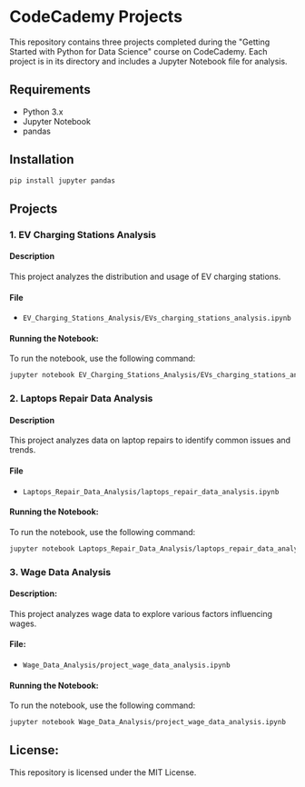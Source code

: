 # CodeCademy Projects

This repository contains three projects completed during the "Getting Started with Python for Data Science" course on CodeCademy. Each project is in its directory and includes a Jupyter Notebook file for analysis.

## Requirements
- Python 3.x
- Jupyter Notebook
- pandas

## Installation
```bash
pip install jupyter pandas
```

## Projects

### 1. EV Charging Stations Analysis

#### Description

This project analyzes the distribution and usage of EV charging stations.

#### File
- `EV_Charging_Stations_Analysis/EVs_charging_stations_analysis.ipynb`

#### Running the Notebook:
To run the notebook, use the following command:
```bash
jupyter notebook EV_Charging_Stations_Analysis/EVs_charging_stations_analysis.ipynb
```

### 2. Laptops Repair Data Analysis

#### Description

This project analyzes data on laptop repairs to identify common issues and trends.

#### File
- `Laptops_Repair_Data_Analysis/laptops_repair_data_analysis.ipynb`

#### Running the Notebook:

To run the notebook, use the following command:
```bash
jupyter notebook Laptops_Repair_Data_Analysis/laptops_repair_data_analysis.ipynb
```

### 3. Wage Data Analysis

#### Description:

This project analyzes wage data to explore various factors influencing wages.

#### File:
- `Wage_Data_Analysis/project_wage_data_analysis.ipynb`

#### Running the Notebook:

To run the notebook, use the following command:
```bash
jupyter notebook Wage_Data_Analysis/project_wage_data_analysis.ipynb
```

## License:
This repository is licensed under the MIT License.
